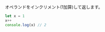 <!--
label: ++
description: インクリメント演算子
link: https://developer.mozilla.org/ja/docs/Web/JavaScript/Reference/Operators/Increment
-->

オペランドをインクリメント(1加算)して返します。

```typescript
let x = 1
x++
console.log(x) // 2
```
